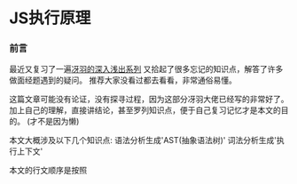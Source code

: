 # JS执行原理

### 前言

最近又复习了一遍[冴羽的深入浅出系列](https://github.com/mqyqingfeng/Blog)
又拾起了很多忘记的知识点，解答了许多做面经题遇到的疑问。
推荐大家没看过都去看看，非常通俗易懂。

这篇文章可能没有论证，没有探寻过程，因为这部分冴羽大佬已经写的非常好了。
加上自己的理解，直接讲结论，甚至罗列知识点，便于自己复习记忆才是本文的目的。
(才不是因为懒)

本文大概涉及以下几个知识点:
语法分析生成'AST(抽象语法树)' 词法分析生成'执行上下文'

本文的行文顺序是按照







